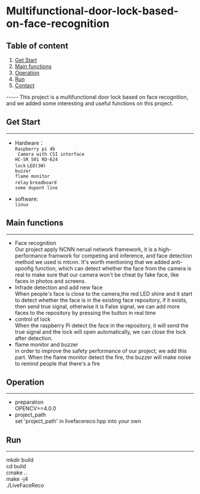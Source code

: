 # Multifunctional-door-lock-based-on-face-recognition
## Table of content
<ol>
    <li><a href="#get start">Get Start</a></li>
    <li><a href="#main functions">Main functions</a</li>
    <li><a href="#operation">Operation</a></li>
    <li><a href="#run">Run</a></li>
    <li><a href="#contact">Contact</a></li>
</ol>
-----
This project is a multifunctional door lock based on face recognition, and we added some interesting and useful functions on this project.

## Get Start
-----
* Hardware：<br>
    `Raspberry pi 4b `<br>
               ` Camera with CSI interface` <br>
               `HC-SR 501 RD-624`<br>
               `lock`
               `LED(3W)`<br>
               `buzzer`<br>
               `flame monitor`<br>
               `relay`
               `breadboard` <br>
               `some dupont line` <br>
           
* software: <br>
           `linux`
           
 ## Main functions
   ------
 * Face recognition<br>
  Our project apply NCNN nerual network framework, it is a high-performance framwork for competing and inference, and face detection method we used is mtcnn.
   It's worth mentioning that we added anti-spoofig function, which can detect whether the face from the camera is real to make sure that our camera won't be 
   cheat by fake face, like faces in photos and screens.<br>
 * Infrade detection and add new face<br>
     When people's face is close to the camera,the red LED shine and it start to detect whether the face is in the existing face repository, 
     if it exists, then send true signal, otherwise it is False signal, we can add more faces to the repository by pressing the button in real time<br>
 * control of lock<br>
    When the raspberry Pi detect the face in the repository, it will send the true signal and the lock will open automatically, we can close the lock after detection.<br>
  * flame monitor and buzzer<br>
    in order to improve the safety performance of our project, we add this part. When the flame monitor detect the fire, the buzzer will make noise to remind people that there's a fire<br>
    
    
    
    
    
## Operation
------
   * preparation<br>
   OPENCV>=4.0.0<br>
   * project_path<br>
   set 'project_path' in livefacereco.hpp into your own<br>
   
   
## Run
------
   mkdir build<br>
  cd build<br>
  cmake ..<br>
  make -j4<br>
  ./LiveFaceReco<br>

